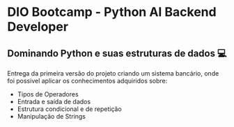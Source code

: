 
# DIO Bootcamp - Python AI Backend Developer
## Dominando Python e suas estruturas de dados :computer:

Entrega da primeira versão do projeto criando um sistema bancário, onde foi possivel aplicar os conhecimentos adquiridos sobre:
- Tipos de Operadores
- Entrada e saída de dados
- Estrutura condicional e de repetição
- Manipulação de Strings




